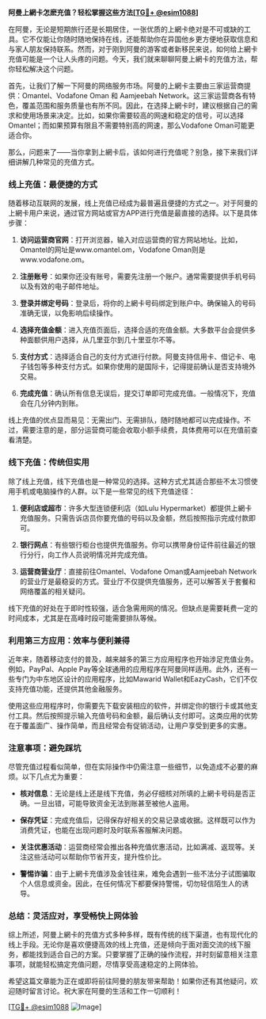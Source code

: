 **阿曼上網卡怎麽充值？轻松掌握这些方法[[TG💪+ @esim1088](https://t.me/s/esim1088)]**

在阿曼，无论是短期旅行还是长期居住，一张优质的上網卡绝对是不可或缺的工具。它不仅能让你随时随地保持在线，还能帮助你在异国他乡更方便地获取信息和与家人朋友保持联系。然而，对于刚到阿曼的游客或者新移民来说，如何给上網卡充值可能是一个让人头疼的问题。今天，我们就来聊聊阿曼上網卡的充值方法，帮你轻松解决这个问题。

首先，让我们了解一下阿曼的网络服务市场。阿曼的上網卡主要由三家运营商提供：Omantel、Vodafone Oman 和 Aamjeebah Network。这三家运营商各有特色，覆盖范围和服务质量也有所不同。因此，在选择上網卡时，建议根据自己的需求和使用场景来决定。比如，如果你需要较高的网速和稳定的信号，可以选择Omantel；而如果预算有限且不需要特别高的网速，那么Vodafone Oman可能更适合你。

那么，问题来了——当你拿到上網卡后，该如何进行充值呢？别急，接下来我们详细讲解几种常见的充值方式。

### **线上充值：最便捷的方式**

随着移动互联网的发展，线上充值已经成为最普遍且便捷的方式之一。对于阿曼的上網卡用户来说，通过官方网站或官方APP进行充值是最直接的选择。以下是具体步骤：

1. **访问运营商官网**：打开浏览器，输入对应运营商的官方网站地址。比如，Omantel的网址是www.omantel.om，Vodafone Oman则是www.vodafone.om。
   
2. **注册账号**：如果你还没有账号，需要先注册一个账户。通常需要提供手机号码以及有效的电子邮件地址。

3. **登录并绑定号码**：登录后，将你的上網卡号码绑定到账户中。确保输入的号码准确无误，以免影响后续操作。

4. **选择充值金额**：进入充值页面后，选择合适的充值金额。大多数平台会提供多种面额供用户选择，从几里亚尔到几十里亚尔不等。

5. **支付方式**：选择适合自己的支付方式进行付款。阿曼支持信用卡、借记卡、电子钱包等多种支付方式。如果你使用的是国际卡，记得提前确认是否支持境外交易。

6. **完成充值**：确认所有信息无误后，提交订单即可完成充值。一般情况下，充值会在几分钟内到账。

线上充值的优点显而易见：无需出门、无需排队，随时随地都可以完成操作。不过，需要注意的是，部分运营商可能会收取小额手续费，具体费用可以在充值前查看清楚。

### **线下充值：传统但实用**

除了线上充值，线下充值也是一种常见的选择。这种方式尤其适合那些不太习惯使用手机或电脑操作的人群。以下是一些常见的线下充值途径：

1. **便利店或超市**：许多大型连锁便利店（如Lulu Hypermarket）都提供上網卡充值服务。只需告诉店员你要充值的号码以及金额，然后按照指示完成付款即可。

2. **银行网点**：有些银行柜台也提供充值服务。你可以携带身份证件前往最近的银行分行，向工作人员说明情况并完成充值。

3. **运营商营业厅**：直接前往Omantel、Vodafone Oman或Aamjeebah Network的营业厅是最稳妥的方式。营业厅不仅提供充值服务，还可以解答关于套餐和网络覆盖的相关疑问。

线下充值的好处在于即时性较强，适合急需用网的情况。但缺点是需要耗费一定的时间成本，尤其是在高峰时段可能需要排队等候。

### **利用第三方应用：效率与便利兼得**

近年来，随着移动支付的普及，越来越多的第三方应用程序也开始涉足充值业务。例如，PayPal、Apple Pay等全球通用的应用程序在阿曼同样适用。此外，还有一些专门为中东地区设计的应用程序，比如Mawarid Wallet和EazyCash，它们不仅支持充值功能，还提供其他金融服务。

使用这些应用程序时，你需要先下载安装相应的软件，并绑定你的银行卡或其他支付工具。然后按照提示输入充值号码和金额，最后确认支付即可。这类应用的优势在于覆盖面广、操作简单，而且经常会有促销活动，让用户享受到更多的实惠。

### **注意事项：避免踩坑**

尽管充值过程看似简单，但在实际操作中仍需注意一些细节，以免造成不必要的麻烦。以下几点尤为重要：

- **核对信息**：无论是线上还是线下充值，务必仔细核对所填的上網卡号码是否正确。一旦出错，可能导致资金无法到账甚至被他人盗用。
  
- **保存凭证**：完成充值后，记得保存好相关的交易记录或收据。这样既可以作为消费凭证，也能在出现问题时及时联系客服解决问题。

- **关注优惠活动**：运营商经常会推出各种充值优惠活动，比如满减、返现等。关注这些活动可以帮助你节省开支，提升性价比。

- **警惕诈骗**：由于上網卡充值涉及金钱往来，难免会遇到一些不法分子试图骗取个人信息或资金。因此，在任何情况下都要保持警惕，切勿轻信陌生人的诱导。

### **总结：灵活应对，享受畅快上网体验**

综上所述，阿曼上網卡的充值方式多种多样，既有传统的线下渠道，也有现代化的线上手段。无论你是喜欢便捷高效的线上充值，还是倾向于面对面交流的线下服务，都能找到适合自己的方案。只要掌握了正确的操作流程，并时刻留意相关注意事项，就能轻松搞定充值问题，尽情享受高速稳定的上网体验。

希望这篇文章能为正在或即将前往阿曼的朋友带来帮助！如果你还有其他疑问，欢迎随时留言讨论。祝大家在阿曼的生活和工作一切顺利！

[[TG💪+ @esim1088](https://t.me/s/esim1088) ![Image](https://i.postimg.cc/4NQfJmqS/Snipaste-2025-05-13-00-14-12.png)]